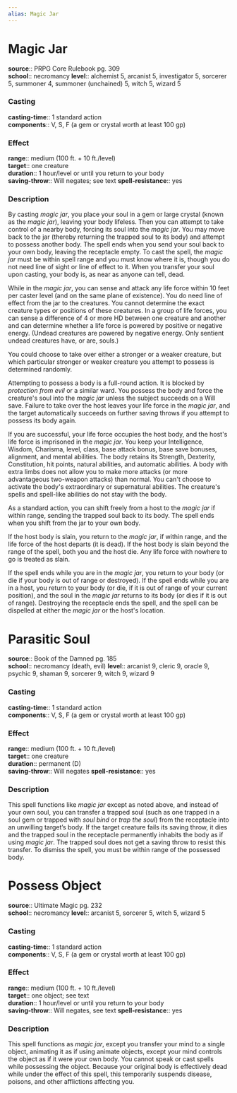 ```yaml
---
alias: Magic Jar
---
```


# Magic Jar 

**source**:: PRPG Core Rulebook pg. 309  
**school**:: necromancy
**level**:: alchemist 5, arcanist 5, investigator 5, sorcerer 5, summoner 4, summoner (unchained) 5, witch 5, wizard 5

### Casting 

**casting-time**:: 1 standard action  
**components**:: V, S, F (a gem or crystal worth at least 100 gp)

### Effect 

**range**:: medium (100 ft. + 10 ft./level)  
**target**:: one creature  
**duration**:: 1 hour/level or until you return to your body  
**saving-throw**:: Will negates; see text
**spell-resistance**:: yes

### Description 

By casting *magic jar*, you place your soul in a gem or large crystal (known as the *magic jar*), leaving your body lifeless. Then you can attempt to take control of a nearby body, forcing its soul into the *magic jar*. You may move back to the jar (thereby returning the trapped soul to its body) and attempt to possess another body. The spell ends when you send your soul back to your own body, leaving the receptacle empty. To cast the spell, the *magic jar* must be within spell range and you must know where it is, though you do not need line of sight or line of effect to it. When you transfer your soul upon casting, your body is, as near as anyone can tell, dead.  
  
While in the *magic jar*, you can sense and attack any life force within 10 feet per caster level (and on the same plane of existence). You do need line of effect from the jar to the creatures. You cannot determine the exact creature types or positions of these creatures. In a group of life forces, you can sense a difference of 4 or more HD between one creature and another and can determine whether a life force is powered by positive or negative energy. (Undead creatures are powered by negative energy. Only sentient undead creatures have, or are, souls.)  
  
You could choose to take over either a stronger or a weaker creature, but which particular stronger or weaker creature you attempt to possess is determined randomly.  
  
Attempting to possess a body is a full-round action. It is blocked by *protection from evil* or a similar ward. You possess the body and force the creature's soul into the *magic jar* unless the subject succeeds on a Will save. Failure to take over the host leaves your life force in the *magic jar*, and the target automatically succeeds on further saving throws if you attempt to possess its body again.  
  
If you are successful, your life force occupies the host body, and the host's life force is imprisoned in the *magic jar*. You keep your Intelligence, Wisdom, Charisma, level, class, base attack bonus, base save bonuses, alignment, and mental abilities. The body retains its Strength, Dexterity, Constitution, hit points, natural abilities, and automatic abilities. A body with extra limbs does not allow you to make more attacks (or more advantageous two-weapon attacks) than normal. You can't choose to activate the body's extraordinary or supernatural abilities. The creature's spells and spell-like abilities do not stay with the body.  
  
As a standard action, you can shift freely from a host to the *magic jar* if within range, sending the trapped soul back to its body. The spell ends when you shift from the jar to your own body.  
  
If the host body is slain, you return to the *magic jar*, if within range, and the life force of the host departs (it is dead). If the host body is slain beyond the range of the spell, both you and the host die. Any life force with nowhere to go is treated as slain.  
  
If the spell ends while you are in the *magic jar*, you return to your body (or die if your body is out of range or destroyed). If the spell ends while you are in a host, you return to your body (or die, if it is out of range of your current position), and the soul in the *magic jar* returns to its body (or dies if it is out of range). Destroying the receptacle ends the spell, and the spell can be dispelled at either the *magic jar* or the host's location.

# Parasitic Soul 

**source**:: Book of the Damned pg. 185  
**school**:: necromancy (death, evil)
**level**:: arcanist 9, cleric 9, oracle 9, psychic 9, shaman 9, sorcerer 9, witch 9, wizard 9

### Casting 

**casting-time**:: 1 standard action  
**components**:: V, S, F (a gem or crystal worth at least 100 gp)

### Effect 

**range**:: medium (100 ft. + 10 ft./level)  
**target**:: one creature  
**duration**:: permanent (D)  
**saving-throw**:: Will negates
**spell-resistance**:: yes

### Description 

This spell functions like *magic jar* except as noted above, and instead of your own soul, you can transfer a trapped soul (such as one trapped in a soul gem or trapped with *soul bind* or *trap the soul*) from the receptacle into an unwilling target’s body. If the target creature fails its saving throw, it dies and the trapped soul in the receptacle permanently inhabits the body as if using *magic jar*. The trapped soul does not get a saving throw to resist this transfer. To dismiss the spell, you must be within range of the possessed body.

# Possess Object 

**source**:: Ultimate Magic pg. 232  
**school**:: necromancy
**level**:: arcanist 5, sorcerer 5, witch 5, wizard 5

### Casting 

**casting-time**:: 1 standard action  
**components**:: V, S, F (a gem or crystal worth at least 100 gp)

### Effect 

**range**:: medium (100 ft. + 10 ft./level)  
**target**:: one object; see text  
**duration**:: 1 hour/level or until you return to your body  
**saving-throw**:: Will negates, see text
**spell-resistance**:: yes

### Description 

This spell functions as *magic jar*, except you transfer your mind to a single object, animating it as if using animate objects, except your mind controls the object as if it were your own body. You cannot speak or cast spells while possessing the object. Because your original body is effectively dead while under the effect of this spell, this temporarily suspends disease, poisons, and other afflictions affecting you.
